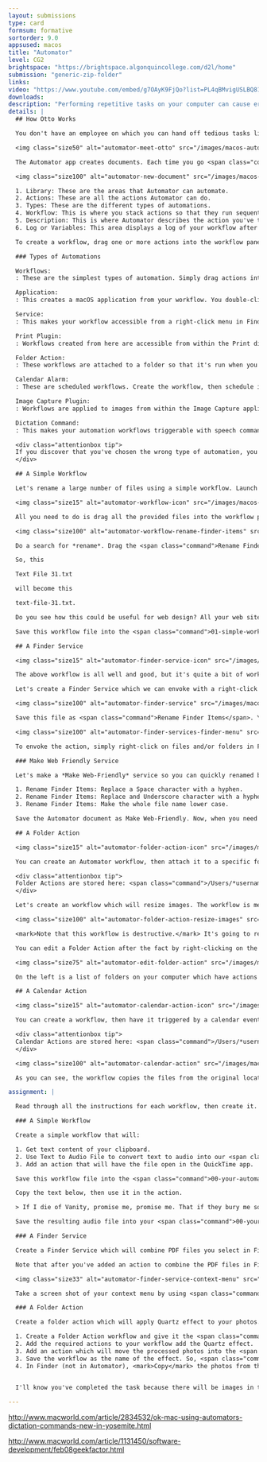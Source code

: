 ```yaml
---
layout: submissions
type: card
formsum: formative
sortorder: 9.0
appsused: macos
title: "Automator"
level: CG2
brightspace: "https://brightspace.algonquincollege.com/d2l/home"
submission: "generic-zip-folder"
links:
video: "https://www.youtube.com/embed/g7OAyK9FjQo?list=PL4qBMvigUSLBQ81-YCSdw7GqKhk4sEZxv"
downloads:
description: "Performing repetitive tasks on your computer can cause errors and be really tedious. Automator is an often ignored app which can perform the same work faster and without errors."
details: |
  ## How Otto Works

  You don't have an employee on which you can hand off tedious tasks like renaming hundreds of files or resizing a folder full of images. Well, actually now you do have one. Otto will save time and he won't make any mistakes.

  <img class="size50" alt="automator-meet-otto" src="/images/macos-automator/automator-meet-otto.jpg">

  The Automator app creates documents. Each time you go <span class="command">File > New</span>, it will create a new document, then ask you what type of automation you wish to create. This is what this looks like.

  <img class="size100" alt="automator-new-document" src="/images/macos-automator/automator-new-document.jpg">

  1. Library: These are the areas that Automator can automate.
  2. Actions: These are all the actions Automator can do.
  3. Types: These are the different types of automations.
  4. Workflow: This is where you stack actions so that they run sequentially.
  5. Description: This is where Automator describes the action you've targeted.
  6. Log or Variables: This area displays a log of your workflow after it has run. It's also the variables area.

  To create a workflow, drag one or more actions into the workflow pane. The order in which you stack them counts because one action feeds the next. If your workflow doesn't work, there will be an error message in the Log pane at the bottom of the window.

  ### Types of Automations

  Workflows:
  : These are the simplest types of automation. Simply drag actions into the workflow pane, then click the <span class="command">Run</span> button.

  Application:
  : This creates a macOS application from your workflow. You double-click on its icon like any other app and your workflow will run.

  Service:
  : This makes your workflow accessible from a right-click menu in Finder.

  Print Plugin:
  : Workflows created from here are accessible from within the Print dialogue.

  Folder Action:
  : These workflows are attached to a folder so that it's run when you add something to the folder.

  Calendar Alarm:
  : These are scheduled workflows. Create the workflow, then schedule it in Apple's Calendar app. So, they can be recurring.

  Image Capture Plugin:
  : Workflows are applied to images from within the Image Capture application.

  Dictation Command:
  : This makes your automation workflows triggerable with speech commands.

  <div class="attentionbox tip">
  If you discover that you've chosen the wrong type of automation, you can always change it after the fact by going <span class="command">File > Convert To...</span>, then choose the type you want.
  </div>

  ## A Simple Workflow

  Let's rename a large number of files using a simple workflow. Launch Automator, then choose to create a new workflow. Save it into the provided <span class="command">01-simple-workflow</span> folder named *Rename Finder Items.workflow*.

  <img class="size15" alt="automator-workflow-icon" src="/images/macos-automator/automator-workflow-icon.jpg">

  All you need to do is drag all the provided files into the workflow pane for Automator to act only on these files. It will add its own <span class="command">Get Specified Items</span> action.

  <img class="size100" alt="automator-workflow-rename-finder-items" src="/images/macos-automator/automator-workflow-rename-finder-items.jpg">

  Do a search for *rename*. Drag the <span class="command">Rename Finder Items</span> action into your workflow. Set it up as shown above. This means you'll drag it in a few times. You can see that we're going to make the file names lower case. We'll replace all spaces and underscores with hyphens. 

  So, this

  Text File 31.txt

  will become this

  text-file-31.txt.

  Do you see how this could be useful for web design? All your web site pages and images should be named without spaces and all lower case. Now you don't need to do this manually anymore. Otto can act on many files at once for you.

  Save this workflow file into the <span class="command">01-simple-workflow</span> folder named *Rename Finder Items.workflow*.

  ## A Finder Service

  <img class="size15" alt="automator-finder-service-icon" src="/images/macos-automator/automator-finder-service-icon.jpg">

  The above workflow is all well and good, but it's quite a bit of work to create such a workflow each time you want to rename files and folders. To this end, we'll create a *Finder Service*.

  Let's create a Finder Service which we can envoke with a right-click in Finder. We'll make it a workflow that we can have rename files and folders however we want.

  <img class="size100" alt="automator-finder-service" src="/images/macos-automator/automator-finder-service.jpg">

  Save this file as <span class="command">Rename Finder Items</span>. You don't choose the location where it's saved. All Finder Services are stored in <span class="command">Home Directory > Library > Services</span>. If you need to edit your service, you can find it there, then open to edit.

  <img class="size100" alt="automator-finder-services-finder-menu" src="/images/macos-automator/automator-finder-services-finder-menu.jpg">

  To envoke the action, simply right-click on files and/or folders in Finder. Go <span class="command">Services > Rename Finder Items</span>. The beauty of this is that the action asks you how you want to rename the selected files. The action asks because you've checked <span class="command">Show this action when the workflow runs</span> when you created the service.

  ### Make Web Friendly Service

  Let's make a *Make Web-Friendly* service so you can quickly renamed batches of files for your web dev projects. Create a new Automator document. Add these actions:

  1. Rename Finder Items: Replace a Space character with a hyphen.
  2. Rename Finder Items: Replace and Underscore character with a hyphen.
  3. Rename Finder Items: Make the whole file name lower case.

  Save the Automator document as Make Web-Friendly. Now, when you need to rename a batch of files or folders, you can do it with a right-click.

  ## A Folder Action

  <img class="size15" alt="automator-folder-action-icon" src="/images/macos-automator/automator-folder-action-icon.jpg">

  You can create an Automator workflow, then attach it to a specific folder. When you add files to the folder, the action does its thing.

  <div class="attentionbox tip">
  Folder Actions are stored here: <span class="command">/Users/*username*/Library/Workflows/Applications/</span>
  </div>

  Let's create an workflow which will resize images. The workflow is meant for really large image files which you want to make smaller to post online or send via e-mail.

  <img class="size100" alt="automator-folder-action-resize-images" src="/images/macos-automator/automator-folder-action-resize-images.jpg">

  <mark>Note that this workflow is destructive.</mark> It's going to resize the originals of any images you put in the folder. Point the action to the provided 02-images-to-1500px folder. Copy the provided images into that folder, then watch the magic happen. All images copied into this folder will be resized to 1500 pixels wide. *-1550px* will be appended to the file names, then they get moved to the 03-processed-images folder.

  You can edit a Folder Action after the fact by right-clicking on the folder itself.

  <img class="size75" alt="automator-edit-folder-action" src="/images/macos-automator/automator-edit-folder-action.jpg">

  On the left is a list of folders on your computer which have actions attached to them. On the right is a list of all the folder actions you've created.

  ## A Calendar Action

  <img class="size15" alt="automator-calendar-action-icon" src="/images/macos-automator/automator-calendar-action-icon.jpg">

  You can create a workflow, then have it triggered by a calendar event. Let's set up a backup schedule for a specific folder. This workflow will copy a folder from one place to another daily.

  <div class="attentionbox tip">
  Calendar Actions are stored here: <span class="command">/Users/*username*/Library/Workflows/Applications/</span>
  </div>

  <img class="size100" alt="automator-calendar-action" src="/images/macos-automator/automator-calendar-action.jpg">

  As you can see, the workflow copies the files from the original location to the folder called <span class="command">03-backup-destination</span>. Once you save the workflow, the Apple Calendar app launches. It allows you to enter the time and frequency of the backup action.

assignment: |

  Read through all the instructions for each workflow, then create it.

  ### A Simple Workflow

  Create a simple workflow that will:

  1. Get text content of your clipboard.
  2. Use Text to Audio File to convert text to audio into our <span class="command">00-your-automator-files</span> folder with the voice of *Alex*.
  3. Add an action that will have the file open in the QuickTime app.

  Save this workflow file into the <span class="command">00-your-automator-files</span> too. Name the workflow *Text-to-Audio.workflow*.

  Copy the text below, then use it in the action.

  > If I die of Vanity, promise me, promise me. That if they bury me some place I don't want to be. That you'll dig me up and transport me. Unceremoniously away from the swollen city breeze, garbage bag trees. Whispers of disease, and acts of enormity. And lower me slowly, sadly, and properly. Get Ry Cooder to sing my eulogy. At the hundredth meridian.

  Save the resulting audio file into your <span class="command">00-your-automator-files</span> folder named *Hip.aiff*.

  ### A Finder Service

  Create a Finder Service which will combine PDF files you select in Finder. Use the provided PDF files -- all 100 of them -- to combine into one file. Name it <span class="command">Combined.pdf</span>. Put it in the <span class="command">00-your-automator-files</span> folder.

  Note that after you've added an action to combine the PDF files in Finder, you'll need an action to open that file. Once it's opened, save it manually into your <span class="command">00-your-automator-files</span> folder named *Combined.pdf*.

  <img class="size33" alt="automator-finder-service-context-menu" src="/images/macos-automator/automator-finder-service-context-menu.jpg">

  Take a screen shot of your context menu by using <span class="command">⌘-Shift-4</span>, then draw a marquee around the menu. The image will appear on your Desktop. Rename it *Combine PDFs.png*. Move it in the <span class="command">00-your-automator-files</span> folder too.

  ### A Folder Action

  Create a folder action which will apply Quartz effect to your photos. Use the images you have in your <span class="command">02-images-to-1500px</span> folder. Apply a Quartz effect of your choice on a copy of these images. So...

  1. Create a Folder Action workflow and give it the <span class="command">00-attach-quartz-workflow</span> folder to attach to.
  2. Add the required actions to your workflow add the Quartz effect.
  3. Add an action which will move the processed photos into the <span class="command">01-quartz-processed</span> folder.
  3. Save the workflow as the name of the effect. So, <span class="command">make-images-sepia</span> or something like this.
  4. In Finder (not in Automator), <mark>Copy</mark> the photos from the <span class="command">02-images-to-1500px</span> into the <span class="command">00-attach-quartz-workflow</span> folder.
  

  I'll know you've completed the task because there will be images in the folder with an effect on them.

---
```

http://www.macworld.com/article/2834532/ok-mac-using-automators-dictation-commands-new-in-yosemite.html

http://www.macworld.com/article/1131450/software-development/feb08geekfactor.html
